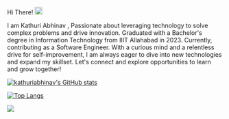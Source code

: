 Hi There! <img src="https://media.giphy.com/media/hvRJCLFzcasrR4ia7z/giphy.gif" width="18">

I am Kathuri Abhinav , Passionate about leveraging technology to solve complex problems and drive innovation. Graduated with a Bachelor's degree in Information Technology from IIIT Allahabad in 2023. Currently, contributing as a Software Engineer. With a curious mind and a relentless drive for self-improvement, I am always eager to dive into new technologies and expand my skillset. Let's connect and explore opportunities to learn and grow together!

[![kathuriabhinav's GitHub stats](https://github-readme-stats.vercel.app/api?username=kathuriabhinav)](https://github-readme-stats.vercel.app/api?username=kathuriabhinav)

[![Top Langs](https://github-readme-stats.vercel.app/api/top-langs/?username=kathuriabhinav&langs_count=8&layout=compact)](https://github.com/kathuriabhinav)

![](https://komarev.com/ghpvc/?username=kathuriabhinav)
